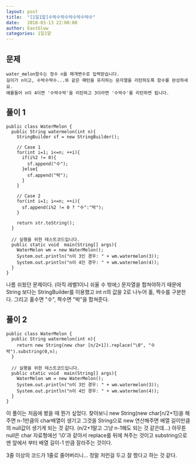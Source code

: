 ```yaml
---
layout: post
title:  "[1일1알]수박수박수박수박수박수"
date:   2018-03-13 22:00:00
author: EastGlow
categories: 1일1알
---
```

## 문제
```
water_melon함수는 정수 n을 매개변수로 입력받습니다.
길이가 n이고, 수박수박수...와 같은 패턴을 유지하는 문자열을 리턴하도록 함수를 완성하세요.
예를들어 n이 4이면 '수박수박'을 리턴하고 3이라면 '수박수'를 리턴하면 됩니다.
```

## 풀이 1
~~~
public class WaterMelon {
  public String watermelon(int n){
    StringBuilder sf = new StringBuilder();

    // Case 1
    for(int i=1; i<=n; ++i){
      if(i%2 != 0){
        sf.append("수");
      }else{
        sf.append("박");
      }
    }

    // Case 2
    for(int i=1; i<=n; ++i){        
      sf.append(i%2 != 0 ? "수":"박");
    }

    return str.toString();
  }

  // 실행을 위한 테스트코드입니다.
  public static void  main(String[] args){
    WaterMelon wm = new WaterMelon();
    System.out.println("n이 3인 경우: " + wm.watermelon(3));
    System.out.println("n이 4인 경우: " + wm.watermelon(4));
  }
}
~~~
나름 쉬웠던 문제이다. (아직 레벨1이니 쉬울 수 밖에;) 문자열을 합쳐야하기 때문에 String 보다는 StringBuilder를 이용했고 int n의 값을 2로 나누어 홀, 짝수를 구분한다. 그리고 홀수면 "수", 짝수면 "박"을 합쳐준다.

## 풀이 2
~~~
public class WaterMelon {
  public String watermelon(int n){    
    return new String(new char [n/2+1]).replace("\0", "수박").substring(0,n);
  }

  // 실행을 위한 테스트코드입니다.
  public static void  main(String[] args){
    WaterMelon wm = new WaterMelon();
    System.out.println("n이 3인 경우: " + wm.watermelon(3));
    System.out.println("n이 4인 경우: " + wm.watermelon(4));
  }
}
~~~
이 풀이는 처음에 봤을 때 뭔가 싶었다. 찾아보니 new String(new char[n/2+1])을 해주면 n-1만큼의 char배열이 생기고 그것을 String으로 new 연산해주면 배열 길이만큼의 null값이 생기게 되는 것 같다. (n/2+1말고 그냥 n-1해도 되는 것 같은데...) 아무튼 null은 char 자료형에선 '\0'과 같아서 replace를 뒤에 쳐주는 것이고 substring으로 맨 앞에서 부터 배열 길이-1 만큼 잘라주는 것이다.

3줄 이상의 코드가 1줄로 줄어버리니... 정말 저런걸 두고 잘 짰다고 하는 것 같다.
